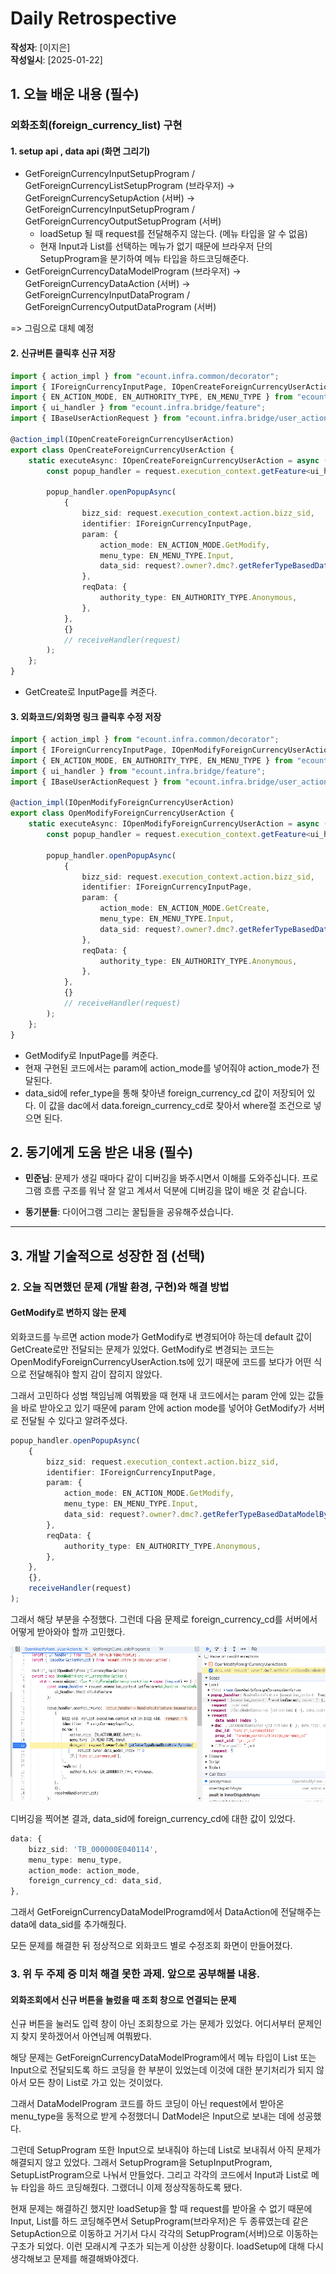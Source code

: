 # Daily Retrospective

**작성자**: [이지은]  
**작성일시**: [2025-01-22]

## 1. 오늘 배운 내용 (필수)

### 외화조회(foreign_currency_list) 구현

#### 1. setup api , data api (화면 그리기)

-   GetForeignCurrencyInputSetupProgram / GetForeignCurrencyListSetupProgram (브라우저) -> GetForeignCurrencySetupAction (서버) -> GetForeignCurrencyInputSetupProgram / GetForeignCurrencyOutputSetupProgram (서버)
    -   loadSetup 될 때 request를 전달해주지 않는다. (메뉴 타입을 알 수 없음)
    -   현재 Input과 List를 선택하는 메뉴가 없기 때문에 브라우저 단의 SetupProgram을 분기하여 메뉴 타입을 하드코딩해준다.
-   GetForeignCurrencyDataModelProgram (브라우저) -> GetForeignCurrencyDataAction (서버) -> GetForeignCurrencyInputDataProgram / GetForeignCurrencyOutputDataProgram (서버)

=> 그림으로 대체 예정

#### 2. 신규버튼 클릭후 신규 저장

```ts
import { action_impl } from "ecount.infra.common/decorator";
import { IForeignCurrencyInputPage, IOpenCreateForeignCurrencyUserAction, ISelectListForeignCurrencyUserAction } from "ecount.usecase.tutorials/@abstraction";
import { EN_ACTION_MODE, EN_AUTHORITY_TYPE, EN_MENU_TYPE } from "ecount.fundamental.define/enum";
import { ui_handler } from "ecount.infra.bridge/feature";
import { IBaseUserActionRequest } from "ecount.infra.bridge/user_action";

@action_impl(IOpenCreateForeignCurrencyUserAction)
export class OpenCreateForeignCurrencyUserAction {
	static executeAsync: IOpenCreateForeignCurrencyUserAction = async (request) => {
		const popup_handler = request.execution_context.getFeature<ui_handler.IHandleRouteFeature>(ui_handler.IHandleRouteFeature);

		popup_handler.openPopupAsync(
			{
				bizz_sid: request.execution_context.action.bizz_sid,
				identifier: IForeignCurrencyInputPage,
				param: {
					action_mode: EN_ACTION_MODE.GetModify,
					menu_type: EN_MENU_TYPE.Input,
					data_sid: request?.owner?.dmc?.getReferTypeBasedDataModelByIndex(request.owner.data_model_index ?? 0)?.["foreign_currency_cd"],
				},
				reqData: {
					authority_type: EN_AUTHORITY_TYPE.Anonymous,
				},
			},
			{}
			// receiveHandler(request)
		);
	};
}
```

-   GetCreate로 InputPage를 켜준다.

#### 3. 외화코드/외화명 링크 클릭후 수정 저장

```ts
import { action_impl } from "ecount.infra.common/decorator";
import { IForeignCurrencyInputPage, IOpenModifyForeignCurrencyUserAction, ISelectListForeignCurrencyUserAction } from "ecount.usecase.tutorials/@abstraction";
import { EN_ACTION_MODE, EN_AUTHORITY_TYPE, EN_MENU_TYPE } from "ecount.fundamental.define/enum";
import { ui_handler } from "ecount.infra.bridge/feature";
import { IBaseUserActionRequest } from "ecount.infra.bridge/user_action";

@action_impl(IOpenModifyForeignCurrencyUserAction)
export class OpenModifyForeignCurrencyUserAction {
	static executeAsync: IOpenModifyForeignCurrencyUserAction = async (request) => {
		const popup_handler = request.execution_context.getFeature<ui_handler.IHandleRouteFeature>(ui_handler.IHandleRouteFeature);

		popup_handler.openPopupAsync(
			{
				bizz_sid: request.execution_context.action.bizz_sid,
				identifier: IForeignCurrencyInputPage,
				param: {
					action_mode: EN_ACTION_MODE.GetCreate,
					menu_type: EN_MENU_TYPE.Input,
					data_sid: request?.owner?.dmc?.getReferTypeBasedDataModelByIndex(request.owner.data_model_index ?? 0)?.["foreign_currency_cd"],
				},
				reqData: {
					authority_type: EN_AUTHORITY_TYPE.Anonymous,
				},
			},
			{}
			// receiveHandler(request)
		);
	};
}
```

-   GetModify로 InputPage를 켜준다.
-   현재 구현된 코드에서는 param에 action_mode를 넣어줘야 action_mode가 전달된다.
-   data_sid에 refer_type을 통해 찾아낸 foreign_currency_cd 값이 저장되어 있다. 이 값을 dac에서 data.foreign_currency_cd로 찾아서 where절 조건으로 넣으면 된다.

## 2. 동기에게 도움 받은 내용 (필수)

-   **민준님**: 문제가 생길 때마다 같이 디버깅을 봐주시면서 이해를 도와주십니다. 프로그램 흐름 구조를 워낙 잘 알고 계셔서 덕분에 디버깅을 많이 배운 것 같습니다.

-   **동기분들**: 다이어그램 그리는 꿀팁들을 공유해주셨습니다.

---

## 3. 개발 기술적으로 성장한 점 (선택)

### 2. 오늘 직면했던 문제 (개발 환경, 구현)와 해결 방법

#### GetModify로 변하지 않는 문제

외화코드를 누르면 action mode가 GetModify로 변경되어야 하는데 default 값이 GetCreate로만 전달되는 문제가 있었다. GetModify로 변경되는 코드는 OpenModifyForeignCurrencyUserAction.ts에 있기 때문에 코드를 보다가 어떤 식으로 전달해줘야 할지 감이 잡히지 않았다.

그래서 고민하다 성범 책임님께 여쭤봤을 때 현재 내 코드에서는 param 안에 있는 값들을 바로 받아오고 있기 때문에 param 안에 action mode를 넣어야 GetModify가 서버로 전달될 수 있다고 알려주셨다.

```ts
popup_handler.openPopupAsync(
	{
		bizz_sid: request.execution_context.action.bizz_sid,
		identifier: IForeignCurrencyInputPage,
		param: {
			action_mode: EN_ACTION_MODE.GetModify,
			menu_type: EN_MENU_TYPE.Input,
			data_sid: request?.owner?.dmc?.getReferTypeBasedDataModelByIndex(request.owner.data_model_index ?? 0)?.["foreign_currency_cd"],
		},
		reqData: {
			authority_type: EN_AUTHORITY_TYPE.Anonymous,
		},
	},
	{},
	receiveHandler(request)
);
```

그래서 해당 부분을 수정했다. 그런데 다음 문제로 foreign_currency_cd를 서버에서 어떻게 받아와야 할까 고민했다.

![alt text](../ref/이지은_이미지/2025-01-22_이지은_이미지1.png)

디버깅을 찍어본 결과, data_sid에 foreign_currency_cd에 대한 값이 있었다.

```ts
data: {
    bizz_sid: 'TB_000000E040114',
    menu_type: menu_type,
    action_mode: action_mode,
    foreign_currency_cd: data_sid,
},
```

그래서 GetForeignCurrencyDataModelProgramd에서 DataAction에 전달해주는 data에 data_sid를 추가해줬다.

모든 문제를 해결한 뒤 정상적으로 외화코드 별로 수정조회 화면이 만들어졌다.

### 3. 위 두 주제 중 미처 해결 못한 과제. 앞으로 공부해볼 내용.

#### 외화조회에서 신규 버튼을 눌렀을 때 조회 창으로 연결되는 문제

신규 버튼을 눌러도 입력 창이 아닌 조회창으로 가는 문제가 있었다. 어디서부터 문제인지 찾지 못하겠어서 아연님께 여쭤봤다.

해당 문제는 GetForeignCurrencyDataModelProgram에서 메뉴 타입이 List 또는 Input으로 전달되도록 하드 코딩을 한 부분이 있었는데 이것에 대한 분기처리가 되지 않아서 모든 창이 List로 가고 있는 것이었다.

그래서 DataModelProgram 코드를 하드 코딩이 아닌 request에서 받아온 menu_type을 동적으로 받게 수정했더니 DatModel은 Input으로 보내는 데에 성공했다.

그런데 SetupProgram 또한 Input으로 보내줘야 하는데 List로 보내줘서 아직 문제가 해결되지 않고 있었다. 그래서 SetupProgram을 SetupInputProgram, SetupListProgram으로 나눠서 만들었다. 그리고 각각의 코드에서 Input과 List로 메뉴 타입을 하드 코딩해줬다. 그랬더니 이제 정상작동하도록 됐다.

현재 문제는 해결하긴 했지만 loadSetup을 할 때 request를 받아올 수 없기 때문에 Input, List를 하드 코딩해주면서 SetupProgram(브라우저)은 두 종류였는데 같은 SetupAction으로 이동하고 거기서 다시 각각의 SetupProgram(서버)으로 이동하는 구조가 되었다. 이런 모래시계 구조가 되는게 이상한 상황이다. loadSetup에 대해 다시 생각해보고 문제를 해결해봐야겠다.
